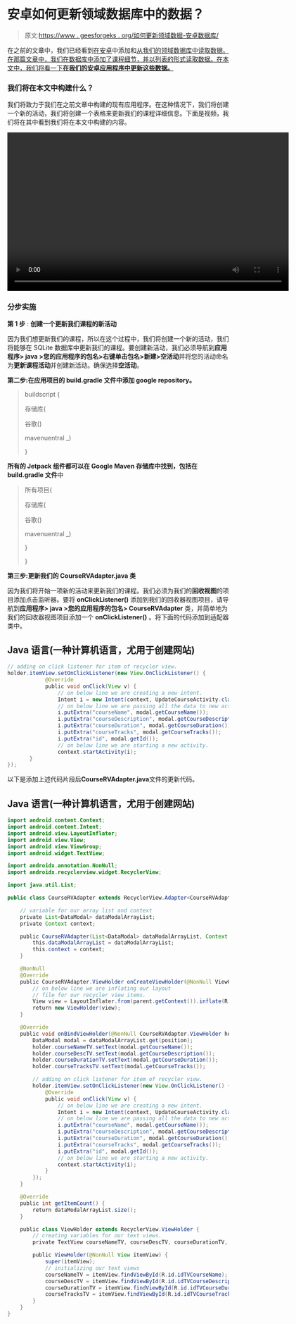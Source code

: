 # 安卓如何更新领域数据库中的数据？

> 原文:[https://www . geesforgeks . org/如何更新领域数据-安卓数据库/](https://www.geeksforgeeks.org/how-to-update-data-in-realm-database-in-android/)

在之前的文章中，我们已经看到[在安卓](https://www.geeksforgeeks.org/how-to-install-and-add-data-to-realm-database-in-android/)中添加和[从我们的领域数据库中读取数据。在那篇文章中，我们在数据库中添加了课程细节，并以列表的形式读取数据。在本文中，我们将看一下**在我们的安卓应用程序中更新这些数据。**](https://www.geeksforgeeks.org/how-to-read-data-from-realm-database-in-android/)

### 我们将在本文中构建什么？

我们将致力于我们在之前文章中构建的现有应用程序。在这种情况下，我们将创建一个新的活动，我们将创建一个表格来更新我们的课程详细信息。下面是视频，我们将在其中看到我们将在本文中构建的内容。

<video class="wp-video-shortcode" id="video-580198-1" width="640" height="360" preload="metadata" controls=""><source type="video/mp4" src="https://media.geeksforgeeks.org/wp-content/uploads/20210320111617/20210320_111504.mp4?_=1">[https://media.geeksforgeeks.org/wp-content/uploads/20210320111617/20210320_111504.mp4](https://media.geeksforgeeks.org/wp-content/uploads/20210320111617/20210320_111504.mp4)</video>

### **分步实施**

**第 1 步** : **创建一个更新我们课程的新活动**

因为我们想更新我们的课程，所以在这个过程中，我们将创建一个新的活动，我们将能够在 SQLite 数据库中更新我们的课程。要创建新活动，我们必须导航到**应用程序> java >您的应用程序的包名>右键单击包名>新建>空活动**并将您的活动命名为**更新课程活动**并创建新活动。确保选择**空活动**。

**第二步:在应用项目的 build.gradle 文件中添加 google repository。**

> buildscript {
> 
> 存储库{
> 
> 谷歌()
> 
> mavenuentral _)
> 
> }

**所有的 Jetpack 组件都可以在 Google Maven 存储库中找到，包括在 build.gradle 文件**中

> 所有项目{
> 
> 存储库{
> 
> 谷歌()
> 
> mavenuentral _)
> 
> }
> 
> }

**第三步:更新我们的 CourseRVAdapter.java 类**

因为我们将开始一项新的活动来更新我们的课程。我们必须为我们的**回收视图**的项目添加点击监听器。要将 **onClickListener()** 添加到我们的回收器视图项目，请导航到**应用程序> java >您的应用程序的包名> CourseRVAdapter** 类，并简单地为我们的回收器视图项目添加一个 **onClickListener()** 。将下面的代码添加到适配器类中。

## Java 语言(一种计算机语言，尤用于创建网站)

```java
// adding on click listener for item of recycler view.
holder.itemView.setOnClickListener(new View.OnClickListener() {
            @Override
            public void onClick(View v) {
                // on below line we are creating a new intent.
                Intent i = new Intent(context, UpdateCourseActivity.class);
                // on below line we are passing all the data to new activity.
                i.putExtra("courseName", modal.getCourseName());
                i.putExtra("courseDescription", modal.getCourseDescription());
                i.putExtra("courseDuration", modal.getCourseDuration());
                i.putExtra("courseTracks", modal.getCourseTracks());
                i.putExtra("id", modal.getId());
                // on below line we are starting a new activity.
                context.startActivity(i);
       }
});
```

以下是添加上述代码片段后**CourseRVAdapter.java**文件的更新代码。

## Java 语言(一种计算机语言，尤用于创建网站)

```java
import android.content.Context;
import android.content.Intent;
import android.view.LayoutInflater;
import android.view.View;
import android.view.ViewGroup;
import android.widget.TextView;

import androidx.annotation.NonNull;
import androidx.recyclerview.widget.RecyclerView;

import java.util.List;

public class CourseRVAdapter extends RecyclerView.Adapter<CourseRVAdapter.ViewHolder> {

    // variable for our array list and context
    private List<DataModal> dataModalArrayList;
    private Context context;

    public CourseRVAdapter(List<DataModal> dataModalArrayList, Context context) {
        this.dataModalArrayList = dataModalArrayList;
        this.context = context;
    }

    @NonNull
    @Override
    public CourseRVAdapter.ViewHolder onCreateViewHolder(@NonNull ViewGroup parent, int viewType) {
        // on below line we are inflating our layout
        // file for our recycler view items.
        View view = LayoutInflater.from(parent.getContext()).inflate(R.layout.course_rv_item, parent, false);
        return new ViewHolder(view);
    }

    @Override
    public void onBindViewHolder(@NonNull CourseRVAdapter.ViewHolder holder, int position) {
        DataModal modal = dataModalArrayList.get(position);
        holder.courseNameTV.setText(modal.getCourseName());
        holder.courseDescTV.setText(modal.getCourseDescription());
        holder.courseDurationTV.setText(modal.getCourseDuration());
        holder.courseTracksTV.setText(modal.getCourseTracks());

        // adding on click listener for item of recycler view.
        holder.itemView.setOnClickListener(new View.OnClickListener() {
            @Override
            public void onClick(View v) {
                // on below line we are creating a new intent.
                Intent i = new Intent(context, UpdateCourseActivity.class);
                // on below line we are passing all the data to new activity.
                i.putExtra("courseName", modal.getCourseName());
                i.putExtra("courseDescription", modal.getCourseDescription());
                i.putExtra("courseDuration", modal.getCourseDuration());
                i.putExtra("courseTracks", modal.getCourseTracks());
                i.putExtra("id", modal.getId());
                // on below line we are starting a new activity.
                context.startActivity(i);
            }
        });
    }

    @Override
    public int getItemCount() {
        return dataModalArrayList.size();
    }

    public class ViewHolder extends RecyclerView.ViewHolder {
        // creating variables for our text views.
        private TextView courseNameTV, courseDescTV, courseDurationTV, courseTracksTV;

        public ViewHolder(@NonNull View itemView) {
            super(itemView);
            // initializing our text views
            courseNameTV = itemView.findViewById(R.id.idTVCourseName);
            courseDescTV = itemView.findViewById(R.id.idTVCourseDescription);
            courseDurationTV = itemView.findViewById(R.id.idTVCourseDuration);
            courseTracksTV = itemView.findViewById(R.id.idTVCourseTracks);
        }
    }
}
```